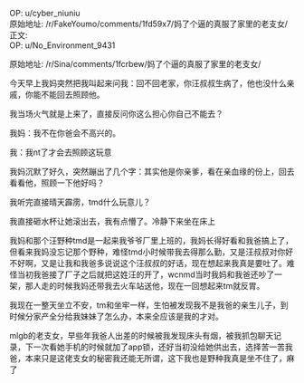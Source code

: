 
OP: u/cyber_niuniu  
原始地址: /r/FakeYoumo/comments/1fd59x7/妈了个逼的真服了家里的老支女/  
正文:  
OP: u/No_Environment_9431  

 原始地址: /r/Sina/comments/1fcrbew/妈了个逼的真服了家里的老支女/  

今天早上我妈突然把我叫起来问我：回不回老家，你汪叔叔生病了，他也没什么亲戚，你能不能回去照顾他。

我当场火气就是上来了，直接反问你这么担心你自己不能去？

我妈：我不在你爸会不高兴的。

我：我nt了才会去照顾这玩意

我妈沉默了好久，突然蹦出了几个字：其实他是你亲爹，看在亲血缘的份上，回去看看他，照顾一下他好吗？

我听完直接晴天霹雳，tmd什么玩意儿？

我直接砸水杯让她滚出去，我有点懵了。冷静下来坐在床上

我妈和那个汪野种tmd是一起来我爷爷厂里上班的，我妈长得好看和我爸搞上了，但看来我妈没忘记那个野种，难怪tmd小时候带我去得那么勤，又是汪叔叔对你好不好啊，又是让我和我爸多说说这个汪叔叔的好话，现在想起来我真是要吐了。难怪当初我爸接了厂子之后就把这姓汪的开了，wcnmd当时我妈和我爸还吵了一架，那人走的时候我妈还带我去火车站送他，现在一回想起来tm就反胃。

我现在一整天坐立不安，tm和坐牢一样，生怕被发现我不是我爸的亲生儿子，到时候分家产全分给我妹妹了怎么办，本来全应该是我的才对。

mlgb的老支女，早些年我爸人出差的时候被我发现床头有烟，被我抓包聊天记录，下一次看她手机的时候就加了app锁，还好当初没给她供出去，选择苦一苦我爸，本来只是这佬支女的秘密我还能无所谓，这下我也是野种我真是坐不住了，麻了
